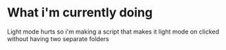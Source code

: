 # What i'm currently doing
Light mode hurts so i'm making a script that makes it light mode on clicked without having two separate folders
